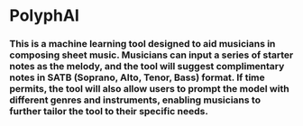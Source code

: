 # PolyphAI

### This is a machine learning tool designed to aid musicians in composing sheet music. Musicians can input a series of starter notes as the melody, and the tool will suggest complimentary notes in SATB (Soprano, Alto, Tenor, Bass) format. If time permits, the tool will also allow users to prompt the model with different genres and instruments, enabling musicians to further tailor the tool to their specific needs.
